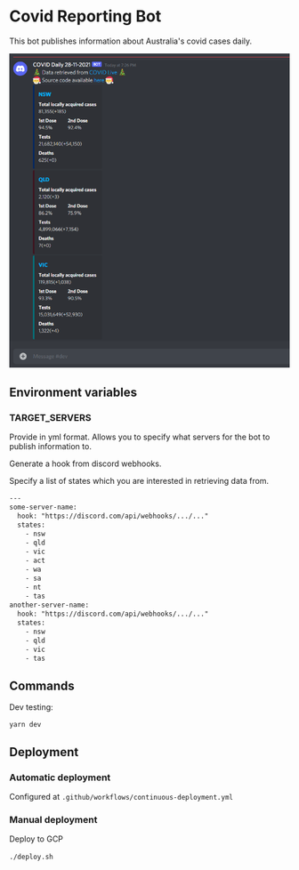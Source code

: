 # Covid Reporting Bot

This bot publishes information about Australia's covid cases daily.

![alt text](https://github.com/duong/covid-bot/blob/master/example-covid.PNG?raw=true)

## Environment variables

### TARGET_SERVERS

Provide in yml format. Allows you to specify what servers for the bot to publish information to.

Generate a hook from discord webhooks.

Specify a list of states which you are interested in retrieving data from.

```
---
some-server-name:
  hook: "https://discord.com/api/webhooks/.../..."
  states:
    - nsw
    - qld
    - vic
    - act
    - wa
    - sa
    - nt
    - tas 
another-server-name:
  hook: "https://discord.com/api/webhooks/.../..."
  states:
    - nsw
    - qld
    - vic
    - tas 
```

## Commands

Dev testing: 
```
yarn dev
```

## Deployment

### Automatic deployment

Configured at `.github/workflows/continuous-deployment.yml`

### Manual deployment

Deploy to GCP

```./deploy.sh```


